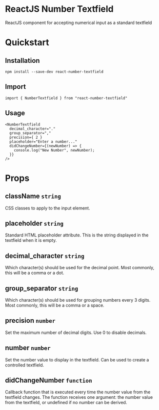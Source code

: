 # ReactJS Number Textfield
ReactJS component for accepting numerical input as a standard textfield

# Quickstart

## Installation
`npm install --save-dev react-number-textfield`

## Import
`import { NumberTextfield } from "react-number-textfield"`

## Usage
```
<NumberTextfield
  decimal_character="."
  group_separator=","
  precision={ 2 }
  placeholder="Enter a number..."
  didChangeNumber={(newNumber) => {
    console.log("New Number", newNumber);
  }}
/>
```

# Props

## className `string`
CSS classes to apply to the input element.

## placeholder `string`
Standard HTML placeholder attribute. This is the string displayed in the textfield when it is empty.

## decimal_character `string`
Which character(s) should be used for the decimal point. Most commonly, this will be a comma or a dot.

## group_separator `string`
Which character(s) should be used for grouping numbers every 3 digits. Most commonly, this will be a comma or a space.

## precision `number`
Set the maximum number of decimal digits. Use 0 to disable decimals.

## number `number`
Set the number value to display in the textfield. Can be used to create a controlled textfield.

## didChangeNumber `function`
Callback function that is executed every time the number value from the textfield changes. The function receives one argument: the number value from the textfield, or undefined if no number can be derived.
